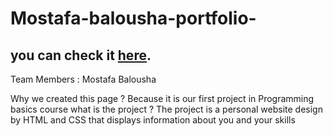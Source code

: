 
# Mostafa-balousha-portfolio-

## you can check it [here](https://pages.github.com/).

Team Members :
Mostafa Balousha

Why we created this page ? 
Because it is our first project in
Programming basics course
what is the project ? 
The project is a personal website design by HTML and CSS that displays 
information about you and your skills
